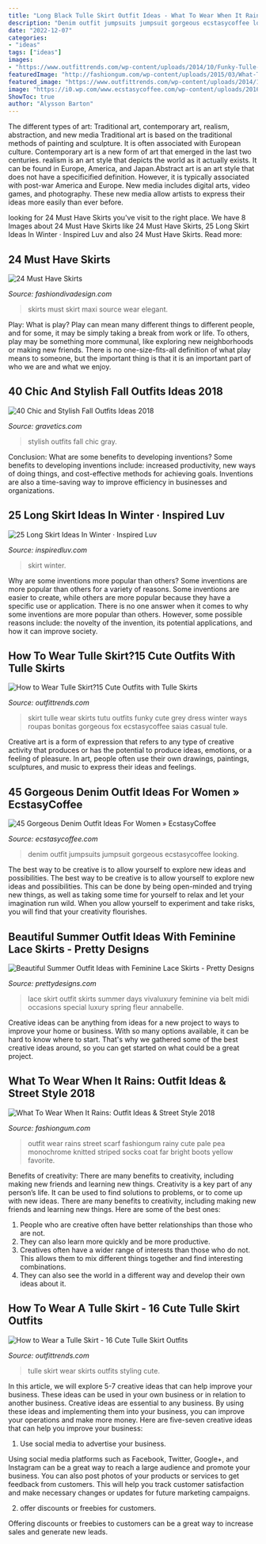 ```yaml
---
title: "Long Black Tulle Skirt Outfit Ideas - What To Wear When It Rains: Outfit Ideas &amp; Street Style 2018"
description: "Denim outfit jumpsuits jumpsuit gorgeous ecstasycoffee looking"
date: "2022-12-07"
categories:
- "ideas"
tags: ["ideas"]
images:
- "https://www.outfittrends.com/wp-content/uploads/2014/10/Funky-Tulle-Skirts.jpg"
featuredImage: "http://fashiongum.com/wp-content/uploads/2015/03/What-To-Wear-When-It-Rains-Outfit-Ideas-Street-Style-18-700x1050.jpg"
featured_image: "https://www.outfittrends.com/wp-content/uploads/2014/10/Funky-Tulle-Skirts.jpg"
image: "https://i0.wp.com/www.ecstasycoffee.com/wp-content/uploads/2016/11/Denim-Jumpsuits.jpg?resize=600%2C913"
ShowToc: true
author: "Alysson Barton"
---
```



The different types of art: Traditional art, contemporary art, realism, abstraction, and new media
Traditional art is based on the traditional methods of painting and sculpture. It is often associated with European culture. Contemporary art is a new form of art that emerged in the last two centuries. realism is an art style that depicts the world as it actually exists. It can be found in Europe, America, and Japan.Abstract art is an art style that does not have a specificified definition. However, it is typically associated with post-war America and Europe. New media includes digital arts, video games, and photography. These new media allow artists to express their ideas more easily than ever before.

	

		
looking for 24 Must Have Skirts you've visit to the right place. We have 8 Images about 24 Must Have Skirts like 24 Must Have Skirts, 25 Long Skirt Ideas In Winter · Inspired Luv and also 24 Must Have Skirts. Read more:
		
    
## 24 Must Have Skirts

<img loading=lazy src="http://www.fashiondivadesign.com/wp-content/uploads/2013/07/fashion-skirts-33.jpg" onerror="this.onerror=null;this.src='https://tse2.mm.bing.net/th?id=OIP.VtvZjChCeHTA5ToDnm7xSAHaLm&amp;pid=15.1';" alt="24 Must Have Skirts">

_Source: fashiondivadesign.com_

>skirts must skirt maxi source wear elegant. 

	

Play: What is play?
Play can mean many different things to different people, and for some, it may be simply taking a break from work or life. To others, play may be something more communal, like exploring new neighborhoods or making new friends. There is no one-size-fits-all definition of what play means to someone, but the important thing is that it is an important part of who we are and what we enjoy.

    
## 40 Chic And Stylish Fall Outfits Ideas 2018

<img loading=lazy src="http://www.gravetics.com/wp-content/uploads/2017/10/womens-gray-long-cardigan-gray-deep-v-neck-top-white-dress-pants-and-black-close-toe-heels.jpg" onerror="this.onerror=null;this.src='https://tse3.mm.bing.net/th?id=OIP.3oWCT3Vfs4AeaZxiotZEtAHaQC&amp;pid=15.1';" alt="40 Chic and Stylish Fall Outfits Ideas 2018">

_Source: gravetics.com_

>stylish outfits fall chic gray. 

	

Conclusion: What are some benefits to developing inventions?
Some benefits to developing inventions include: increased productivity, new ways of doing things, and cost-effective methods for achieving goals. Inventions are also a time-saving way to improve efficiency in businesses and organizations.

    
## 25 Long Skirt Ideas In Winter · Inspired Luv

<img loading=lazy src="http://www.inspiredluv.com/wp-content/uploads/2016/12/long-skirt-in-winter.jpg" onerror="this.onerror=null;this.src='https://tse4.mm.bing.net/th?id=OIP.GnS4r4lZOnvav7tKzybxaQHaLI&amp;pid=15.1';" alt="25 Long Skirt Ideas In Winter · Inspired Luv">

_Source: inspiredluv.com_

>skirt winter. 

	

Why are some inventions more popular than others?
Some inventions are more popular than others for a variety of reasons. Some inventions are easier to create, while others are more popular because they have a specific use or application. There is no one answer when it comes to why some inventions are more popular than others. However, some possible reasons include: the novelty of the invention, its potential applications, and how it can improve society.

    
## How To Wear Tulle Skirt?15 Cute Outfits With Tulle Skirts

<img loading=lazy src="https://www.outfittrends.com/wp-content/uploads/2014/10/Funky-Tulle-Skirts.jpg" onerror="this.onerror=null;this.src='https://tse4.mm.bing.net/th?id=OIP.KrJW30hMhveDdbqNJM6JLAHaLE&amp;pid=15.1';" alt="How to Wear Tulle Skirt?15 Cute Outfits with Tulle Skirts">

_Source: outfittrends.com_

>skirt tulle wear skirts tutu outfits funky cute grey dress winter ways roupas bonitas gorgeous fox ecstasycoffee saias casual tule. 

	

Creative art is a form of expression that refers to any type of creative activity that produces or has the potential to produce ideas, emotions, or a feeling of pleasure. In art, people often use their own drawings, paintings, sculptures, and music to express their ideas and feelings.

    
## 45 Gorgeous Denim Outfit Ideas For Women » EcstasyCoffee

<img loading=lazy src="https://i0.wp.com/www.ecstasycoffee.com/wp-content/uploads/2016/11/Denim-Jumpsuits.jpg?resize=600%2C913" onerror="this.onerror=null;this.src='https://tse1.mm.bing.net/th?id=OIP.33BpZC7_y6Swc3jU8yUY-wHaLR&amp;pid=15.1';" alt="45 Gorgeous Denim Outfit Ideas For Women » EcstasyCoffee">

_Source: ecstasycoffee.com_

>denim outfit jumpsuits jumpsuit gorgeous ecstasycoffee looking. 

	

The best way to be creative is to allow yourself to explore new ideas and possibilities.
The best way to be creative is to allow yourself to explore new ideas and possibilities. This can be done by being open-minded and trying new things, as well as taking some time for yourself to relax and let your imagination run wild. When you allow yourself to experiment and take risks, you will find that your creativity flourishes.

    
## Beautiful Summer Outfit Ideas With Feminine Lace Skirts - Pretty Designs

<img loading=lazy src="http://www.prettydesigns.com/wp-content/uploads/2014/07/Black-Lace-Skirt-for-Work-Days.jpg" onerror="this.onerror=null;this.src='https://tse1.mm.bing.net/th?id=OIP.SnJEKssAB4X8cHmKPaqjogHaLG&amp;pid=15.1';" alt="Beautiful Summer Outfit Ideas with Feminine Lace Skirts - Pretty Designs">

_Source: prettydesigns.com_

>lace skirt outfit skirts summer days vivaluxury feminine via belt midi occasions special luxury spring fleur annabelle. 

	

Creative ideas can be anything from ideas for a new project to ways to improve your home or business. With so many options available, it can be hard to know where to start. That's why we gathered some of the best creative ideas around, so you can get started on what could be a great project.

    
## What To Wear When It Rains: Outfit Ideas &amp; Street Style 2018

<img loading=lazy src="http://fashiongum.com/wp-content/uploads/2015/03/What-To-Wear-When-It-Rains-Outfit-Ideas-Street-Style-18-700x1050.jpg" onerror="this.onerror=null;this.src='https://tse4.mm.bing.net/th?id=OIP.XWNEEUSNYW63hCkO9-jPkgHaLH&amp;pid=15.1';" alt="What To Wear When It Rains: Outfit Ideas &amp; Street Style 2018">

_Source: fashiongum.com_

>outfit wear rains street scarf fashiongum rainy cute pale pea monochrome knitted striped socks coat far bright boots yellow favorite. 

	

Benefits of creativity: There are many benefits to creativity, including making new friends and learning new things.
Creativity is a key part of any person’s life. It can be used to find solutions to problems, or to come up with new ideas. There are many benefits to creativity, including making new friends and learning new things. Here are some of the best ones: 
1. People who are creative often have better relationships than those who are not.
2. They can also learn more quickly and be more productive.
3. Creatives often have a wider range of interests than those who do not. This allows them to mix different things together and find interesting combinations.
4. They can also see the world in a different way and develop their own ideas about it.

    
## How To Wear A Tulle Skirt - 16 Cute Tulle Skirt Outfits

<img loading=lazy src="https://www.outfittrends.com/wp-content/uploads/2014/10/tulle-skirts-styling-tips.jpg" onerror="this.onerror=null;this.src='https://tse2.mm.bing.net/th?id=OIP.lsgpxddDffl4iX8wuKB5EwHaLH&amp;pid=15.1';" alt="How to Wear a Tulle Skirt - 16 Cute Tulle Skirt Outfits">

_Source: outfittrends.com_

>tulle skirt wear skirts outfits styling cute. 

	

In this article, we will explore 5-7 creative ideas that can help improve your business. These ideas can be used in your own business or in relation to another business.
Creative ideas are essential to any business. By using these ideas and implementing them into your business, you can improve your operations and make more money. Here are five-seven creative ideas that can help you improve your business:
1. Use social media to advertise your business.

Using social media platforms such as Facebook, Twitter, Google+, and Instagram can be a great way to reach a large audience and promote your business. You can also post photos of your products or services to get feedback from customers. This will help you track customer satisfaction and make necessary changes or updates for future marketing campaigns.

2. offer discounts or freebies for customers.

Offering discounts or freebies to customers can be a great way to increase sales and generate new leads.

